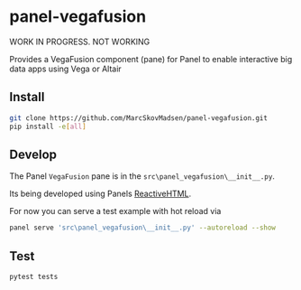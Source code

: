 # panel-vegafusion

WORK IN PROGRESS. NOT WORKING

Provides a VegaFusion component (pane) for Panel to enable interactive big data apps using Vega or Altair

## Install

```bash
git clone https://github.com/MarcSkovMadsen/panel-vegafusion.git
pip install -e[all]
```

## Develop

The Panel `VegaFusion` pane is in the `src\panel_vegafusion\__init__.py`.

Its being developed using Panels [ReactiveHTML](https://panel.holoviz.org/user_guide/Custom_Components.html#reactivehtml-components).

For now you can serve a test example with hot reload via

```bash
panel serve 'src\panel_vegafusion\__init__.py' --autoreload --show
```

## Test

```bash
pytest tests
```
